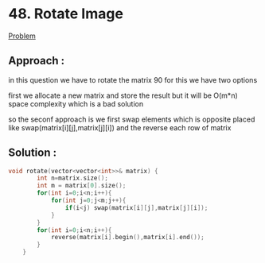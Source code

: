 # 48. Rotate Image

[Problem](https://leetcode.com/problems/rotate-image/)
## Approach :
in this question we have to rotate the matrix 90 for this we have two options

first we allocate a new matrix and store the result but it will be O(m*n) space complexity which is a bad solution

so the seconf approach is we first swap elements which is opposite placed like swap(matrix[i][j],matrix[j][i])
and the reverse each row of matrix

## Solution :
```cpp
void rotate(vector<vector<int>>& matrix) {
        int n=matrix.size();
        int m = matrix[0].size();
        for(int i=0;i<n;i++){
            for(int j=0;j<m;j++){
                if(i<j) swap(matrix[i][j],matrix[j][i]);
            }
        }
        for(int i=0;i<n;i++){
            reverse(matrix[i].begin(),matrix[i].end());
        }
    }
```
